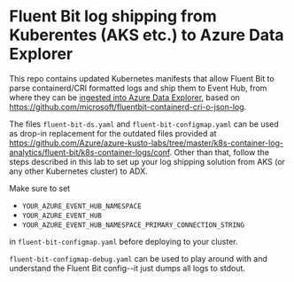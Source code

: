 # Fluent Bit log shipping from Kuberentes (AKS etc.) to Azure Data Explorer

This repo contains updated Kubernetes manifests that allow Fluent Bit to parse containerd/CRI formatted logs and ship them to Event Hub, from where they can be [ingested into Azure Data Explorer](https://github.com/Azure/azure-kusto-labs/tree/master/k8s-container-log-analytics), based on https://github.com/microsoft/fluentbit-containerd-cri-o-json-log.

The files `fluent-bit-ds.yaml` and `fluent-bit-configmap.yaml` can be used as drop-in replacement for the outdated files provided at https://github.com/Azure/azure-kusto-labs/tree/master/k8s-container-log-analytics/fluent-bit/k8s-container-logs/conf. Other than that, follow the steps described in this lab to set up your log shipping solution from AKS (or any other Kubernetes cluster) to ADX.

Make sure to set

- `YOUR_AZURE_EVENT_HUB_NAMESPACE`
- `YOUR_AZURE_EVENT_HUB`
- `YOUR_AZURE_EVENT_HUB_NAMESPACE_PRIMARY_CONNECTION_STRING`

in `fluent-bit-configmap.yaml` before deploying to your cluster.

`fluent-bit-configmap-debug.yaml` can be used to play around with and understand the Fluent Bit config--it just dumps all logs to stdout.
